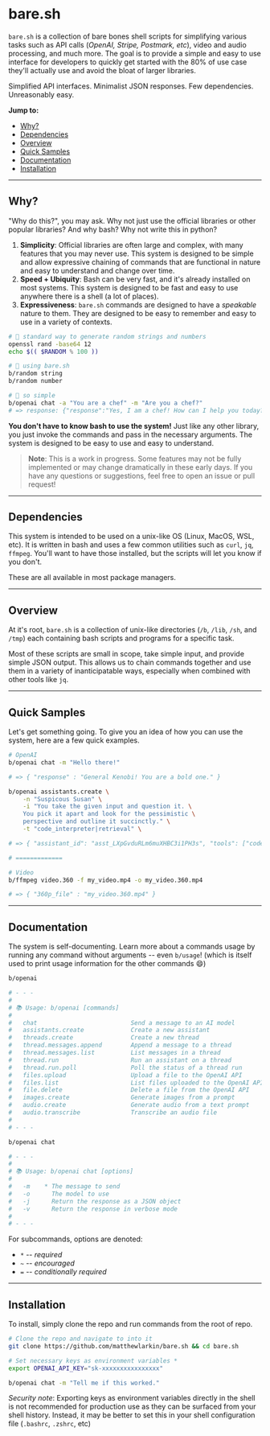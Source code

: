 # bare.sh

`bare.sh` is a collection of bare bones shell scripts for simplifying various tasks such as API calls (*OpenAI, Stripe, Postmark, etc*), video and audio processing, and much more. The goal is to provide a simple and easy to use interface for developers to quickly get started with the 80% of use case they'll actually use and avoid the bloat of larger libraries.

Simplified API interfaces. Minimalist JSON responses. Few dependencies. Unreasonably easy.

**Jump to:**
- [Why?](#why)
- [Dependencies](#dependencies)
- [Overview](#overview)
- [Quick Samples](#quick-samples)
- [Documentation](#documentation)
- [Installation](#installation)

---

## Why?
"Why do this?", you may ask. Why not just use the official libraries or other popular libraries? And why bash? Why not write this in python?

1. **Simplicity**: Official libraries are often large and complex, with many features that you may never use. This system is designed to be simple and allow expressive chaining of commands that are functional in nature and easy to understand and change over time.
2. **Speed + Ubiquity**: Bash can be very fast, and it's already installed on most systems. This system is designed to be fast and easy to use anywhere there is a shell (a lot of places).
3. **Expressiveness**: `bare.sh` commands are designed to have a *speakable* nature to them. They are designed to be easy to remember and easy to use in a variety of contexts.

```bash
# 😬 standard way to generate random strings and numbers
openssl rand -base64 12
echo $(( $RANDOM % 100 ))

# 🤩 using bare.sh
b/random string
b/random number

# 🤩 so simple
b/openai chat -a "You are a chef" -m "Are you a chef?"
# => response: {"response":"Yes, I am a chef! How can I help you today?"}
```

**You don't have to know bash to use the system!** Just like any other library, you just invoke the commands and pass in the necessary arguments. The system is designed to be easy to use and easy to understand.

> **Note**: This is a work in progress. Some features may not be fully implemented or may change dramatically in these early days. If you have any questions or suggestions, feel free to open an issue or pull request!

---

## Dependencies
This system is intended to be used on a unix-like OS (Linux, MacOS, WSL, etc). It is written in bash and uses a few common utilities such as `curl`, `jq`, `ffmpeg`. You'll want to have those installed, but the scripts will let you know if you don't.

These are all available in most package managers.

---

## Overview
At it's root, `bare.sh` is a collection of unix-like directories (`/b`, `/lib`, `/sh`, and `/tmp`) each containing bash scripts and programs for a specific task.

Most of these scripts are small in scope, take simple input, and provide simple JSON output. This allows us to chain commands together and use them in a variety of inanticipatable ways, especially when combined with other tools like `jq`.

---

## Quick Samples
Let's get something going. To give you an idea of how you can use the system, here are a few quick examples.
```bash
# OpenAI
b/openai chat -m "Hello there!"

# => { "response" : "General Kenobi! You are a bold one." }

b/openai assistants.create \
    -n "Suspicous Susan" \
    -i "You take the given input and question it. \
    You pick it apart and look for the pessimistic \
    perspective and outline it succinctly." \
    -t "code_interpreter|retrieval" \

# => { "assistant_id": "asst_LXpGvduRLm6muXHBC3i1PH3s", "tools": ["code_interpreter","retrieval"] }

# =============

# Video
b/ffmpeg video.360 -f my_video.mp4 -o my_video.360.mp4

# => { "360p_file" : "my_video.360.mp4" }
```

---

## Documentation
The system is self-documenting. Learn more about a commands usage by running any command without arguments -- even `b/usage`! (which is itself used to print usage information for the other commands 😄)
```bash
b/openai

# - - -
#
# 📚 Usage: b/openai [commands]
#
#   chat                          Send a message to an AI model
#   assistants.create             Create a new assistant
#   threads.create                Create a new thread
#   thread.messages.append        Append a message to a thread
#   thread.messages.list          List messages in a thread
#   thread.run                    Run an assistant on a thread
#   thread.run.poll               Poll the status of a thread run
#   files.upload                  Upload a file to the OpenAI API
#   files.list                    List files uploaded to the OpenAI API
#   file.delete                   Delete a file from the OpenAI API
#   images.create                 Generate images from a prompt
#   audio.create                  Generate audio from a text prompt
#   audio.transcribe              Transcribe an audio file
#
# - - -

b/openai chat

# - - -
#
# 📚 Usage: b/openai chat [options]
#
#   -m    * The message to send
#   -o      The model to use
#   -j      Return the response as a JSON object
#   -v      Return the response in verbose mode
#
# - - -
```
For subcommands, options are denoted:
- `*` -- *required*
- `~` -- *encouraged*
- `=` -- *conditionally required*

---

## Installation
To install, simply clone the repo and run commands from the root of repo.
```bash
# Clone the repo and navigate to into it
git clone https://github.com/matthewlarkin/bare.sh && cd bare.sh

# Set necessary keys as environment variables *
export OPENAI_API_KEY="sk-xxxxxxxxxxxxxxxx"

b/openai chat -m "Tell me if this worked."
```
*Security note*: Exporting keys as environment variables directly in the shell is not recommended for production use as they can be surfaced from your shell history. Instead, it may be better to set this in your shell configuration file (`.bashrc`, `.zshrc`, etc)

